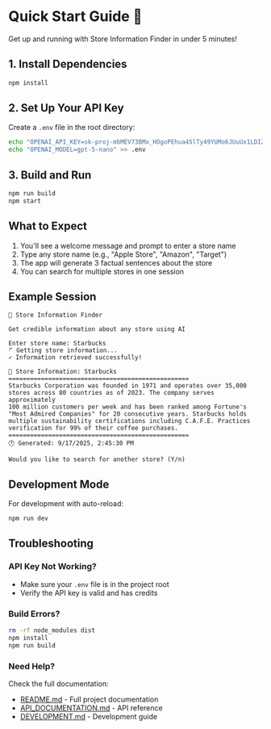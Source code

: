 # Quick Start Guide 🚀

Get up and running with Store Information Finder in under 5 minutes!

## 1. Install Dependencies

```bash
npm install
```

## 2. Set Up Your API Key

Create a `.env` file in the root directory:

```bash
echo "OPENAI_API_KEY=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" > .env
echo "OPENAI_MODEL=gpt-5-nano" >> .env
```

## 3. Build and Run

```bash
npm run build
npm start
```

## What to Expect

1. You'll see a welcome message and prompt to enter a store name
2. Type any store name (e.g., "Apple Store", "Amazon", "Target")
3. The app will generate 3 factual sentences about the store
4. You can search for multiple stores in one session

## Example Session

```
🏪 Store Information Finder

Get credible information about any store using AI

Enter store name: Starbucks
⠋ Getting store information...
✓ Information retrieved successfully!

📍 Store Information: Starbucks
==================================================
Starbucks Corporation was founded in 1971 and operates over 35,000 
stores across 80 countries as of 2023. The company serves approximately 
100 million customers per week and has been ranked among Fortune's 
"Most Admired Companies" for 20 consecutive years. Starbucks holds 
multiple sustainability certifications including C.A.F.E. Practices 
verification for 99% of their coffee purchases.
==================================================
🕐 Generated: 9/17/2025, 2:45:30 PM

Would you like to search for another store? (Y/n)
```

## Development Mode

For development with auto-reload:

```bash
npm run dev
```

## Troubleshooting

### API Key Not Working?
- Make sure your `.env` file is in the project root
- Verify the API key is valid and has credits

### Build Errors?
```bash
rm -rf node_modules dist
npm install
npm run build
```

### Need Help?
Check the full documentation:
- [README.md](./README.md) - Full project documentation
- [API_DOCUMENTATION.md](./API_DOCUMENTATION.md) - API reference
- [DEVELOPMENT.md](./DEVELOPMENT.md) - Development guide
